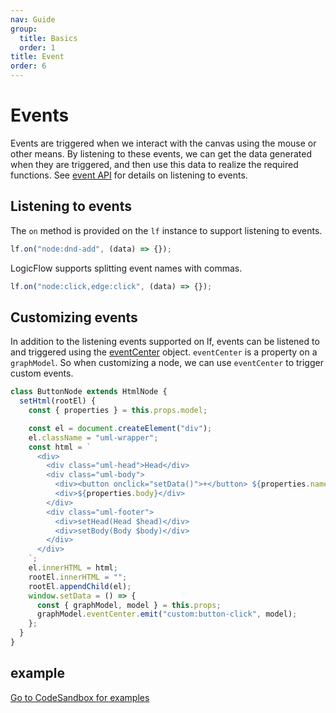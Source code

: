 ```yaml
---
nav: Guide
group:
  title: Basics
  order: 1
title: Event
order: 6
---
```


# Events

Events are triggered when we interact with the canvas using the mouse or other means. By listening to these events, we can get the data generated when they are triggered, and then use this data to realize the required functions. See [event API](/api/event-center-api) for details on listening to events.

## Listening to events

The `on` method is provided on the `lf` instance to support listening to events.

```jsx | pure
lf.on("node:dnd-add", (data) => {});
```

LogicFlow supports splitting event names with commas.

```jsx | pure
lf.on("node:click,edge:click", (data) => {});
```

## Customizing events

In addition to the listening events supported on lf, events can be listened to and triggered using the [eventCenter](/api/graph-model-api#eventcenter) object. `eventCenter` is a property on a `graphModel`. So when customizing a node, we can use `eventCenter` to trigger custom events.

```jsx | pure
class ButtonNode extends HtmlNode {
  setHtml(rootEl) {
    const { properties } = this.props.model;

    const el = document.createElement("div");
    el.className = "uml-wrapper";
    const html = `
      <div>
        <div class="uml-head">Head</div>
        <div class="uml-body">
          <div><button onclick="setData()">+</button> ${properties.name}</div>
          <div>${properties.body}</div>
        </div>
        <div class="uml-footer">
          <div>setHead(Head $head)</div>
          <div>setBody(Body $body)</div>
        </div>
      </div>
    `;
    el.innerHTML = html;
    rootEl.innerHTML = "";
    rootEl.appendChild(el);
    window.setData = () => {
      const { graphModel, model } = this.props;
      graphModel.eventCenter.emit("custom:button-click", model);
    };
  }
}
```

## example

<a href="https://codesandbox.io/embed/logicflow-step7-dpmgb?fontsize=14&hidenavigation=1&theme=dark&view=preview" target="_blank">Go to CodeSandbox for examples</a>
